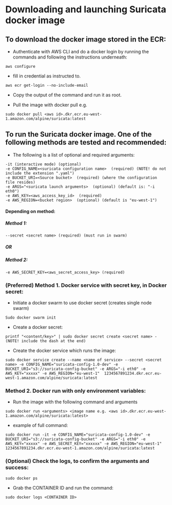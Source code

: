 # Downloading and launching Suricata docker image  
## To download the docker image stored in the ECR: 

* Authenticate with AWS CLI and do a docker login by running the commands and following the instructions underneath:
``` 
aws configure
```
* fill in credential as instructed to.
```
aws ecr get-login --no-include-email
```
* Copy the output of the command and run it as root.

* Pull the image with docker pull e.g. 
```
sudo docker pull <aws id>.dkr.ecr.eu-west-1.amazon.com/alpine/suricata:latest 
```

## To run the Suricata docker image. One of the following methods are tested and recommended: 
* The following is a list of optional and required arguments: 
```
-it (interactive mode) (optional) 
-e CONFIG_NAME=<suricata configuration name>  (required) (NOTE! do not include the extension ".yaml") 
-e BUCKET_URI=<Source bucket>  (required) (where the configuration file resides) 
-e ARGS="<suricata launch arguments>  (optional) (default is: "-i eth0") 
-e AWS_KEY=<aws_access_key_id>  (required) 
-e AWS_REGION=<bucket region>  (optional) (default is "eu-west-1") 
```
#### Depending on method: 

##### Method 1: 
```
--secret <secret name> (required) (must run in swarm) 
```
##### OR 

##### Method 2: 
```
-e AWS_SECRET_KEY=<aws_secret_access_key> (required) 
```

### (Preferred) Method 1. Docker service with secret key, in Docker secret: 
* Initiate a docker swarm to use docker secret (creates single node swarm)
``` 
Sudo docker swarm init 
```

* Create a docker secret:
``` 
printf "<content/key>" | sudo docker secret create <secret name> - (NOTE! include the dash at the end) 
```

* Create the docker service which runs the image: 
```
sudo docker service create --name <name of service> --secret <secret name> -e CONFIG_NAME="suricata-config-1.0-dev" -e BUCKET_URI="s3://suricata-config-bucket" -e ARGS="-i eth0" -e AWS_KEY="xxxxx" -e AWS_REGION="eu-west-1"  1234567891234.dkr.ecr.eu-west-1.amazon.com/alpine/suricata:latest 
```

### Method 2. Docker run with only environment variables: 
* Run the image with the following command and arguments 
```
sudo docker run <arguments> <image name e.g. <aws id>.dkr.ecr.eu-west-1.amazon.com/alpine/suricata:latest>
```
* example of full command: 
```
sudo docker run -it -e CONFIG_NAME="suricata-config-1.0-dev" -e BUCKET_URI="s3://suricata-config-bucket" -e ARGS="-i eth0" -e AWS_KEY="xxxxx" -e AWS_SECRET_KEY="xxxxxx" -e AWS_REGION="eu-west-1" 1234567891234.dkr.ecr.eu-west-1.amazon.com/alpine/suricata:latest 
```

### (Optional) Check the logs, to confirm the arguments and success: 
```
sudo docker ps
``` 
* Grab the CONTAINER ID and run the command:
``` 
sudo docker logs <CONTAINER ID>
```